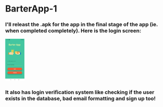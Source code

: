 # BarterApp-1

### I'll releast the .apk for the app in the final stage of the app (ie. when completed completely). Here is the login screen:

<img src="https://github.com/SetuCoder/BarterApp-1/blob/main/Screenshots%20and%20raws/Screenshot_2021-02-24-10-38-18-217_host.exp.exponent.jpg" alt="Screenshot_2021-02-24-10-38-18-217_host.exp.exponent" style="zoom:13%;" />



### It also has login verification system like checking if the user exists in the database, bad email formatting and sign up too!
